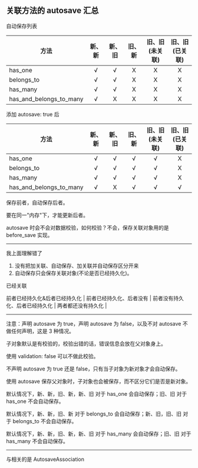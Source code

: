 ## 关联方法的 autosave 汇总

自动保存列表

| 方法| 新、新 | 新、旧 | 旧、新 | 旧、旧(未关联) | 旧、旧(已关联)|
| --  | :--:     | :--:     | :--:     | :--:     | :--: |
| has_one | √  |  √      |  X     |  X      | X |
| belongs_to | √ |  √ |  X | X |  X |
| has_many | √  | √ | X |  X | X |
| has_and_belongs_to_many |√ | X |  X | X | X |

添加 autosave: true 后

| 方法| 新、新 | 新、旧 | 旧、新 | 旧、旧(未关联) | 旧、旧(已关联)|
| --  | :--:     | :--:     | :--:     | :--:     | :--: |
| has_one | √  |  √      |  √     |  √      | X  |
| belongs_to | √ |  √ |  √ | √ |  X |
| has_many | √  | √ | √ |  √ | X |
| has_and_belongs_to_many |√ | X |  √ | √ | √ |

保存前者，自动保存后者。

要在同一"内存"下，才能更新后者。

autosave 时会不会对数据校验，如何校验？不会，保存关联对象用的是 before_save 实现。

-----

我上面理解错了
1. 没有把加关联、自动保存、加关联并自动保存区分开来
2. 自动保存只会保存关联对象(不论是否已经持久化)。

已经关联

前者已经持久化&后者已经持久化 | 前者已经持久化、后者没有 | 前者没有持久化、后者已经持久化 | 两者都还没有持久化 |

---

注意：声明 autosave 为 true，声明 autosave 为 false，以及不对 autosave 不做任何声明，这是 3 种情况。

子对象默认是有校验的，校验出错的话，错误信息会放在父对象身上。

使用 validation: false 可以不做此校验。

不声明 autosave 为 true 还是 false，只有当子对象为新对象才会自动保存。

使用 autosave 保存父对象时，子对象也会被保存，而不区分它们是否是新对象。

默认情况下，新、新，旧、新，新、旧 对于 has_one 会自动保存；旧、旧 对于 has_one 不会自动保存。

默认情况下，新、新，旧、新 对于 belongs_to 会自动保存；新、旧，旧、旧 对于 belongs_to 不会自动保存。

默认情况下，新、新，旧、新，新、旧 对于 has_many 会自动保存；旧、旧 对于 has_many 不会自动保存。

----

与相关的是 AutosaveAssociation
